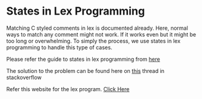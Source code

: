 # States in Lex Programming 

Matching C styled comments in lex is documented already. Here, normal ways to match any comment might not work. If it works even but it might be too long or overwhelming. To simply the process, we use states in lex programming to handle this type of cases. 

Please refer the guide to states in lex programming from [here](https://www.ibm.com/docs/en/aix/7.2?topic=information-lex-program-start-conditions)

The solution to the problem can be found here on [this](https://stackoverflow.com/questions/1130597/start-states-in-lex-flex) thread in stackoverflow

Refer this website for the lex program. [Click Here](https://theprogrammingworld.wordpress.com/2015/10/10/program-to-count-the-number-of-comment-line-in-a-given-c-program-also-eliminate-them-and-copy-that-program-into-a-separate-file/)